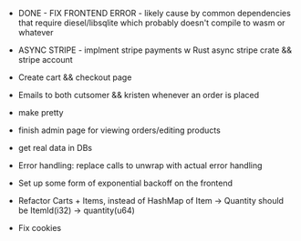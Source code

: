 - DONE - FIX FRONTEND ERROR - likely cause by common dependencies that require 
    diesel/libsqlite which probably doesn't compile to wasm or whatever
- ASYNC STRIPE - implment stripe payments w Rust async stripe crate && stripe account
- Create cart && checkout page
- Emails to both cutsomer && kristen whenever an order is placed
- make pretty
- finish admin page for viewing orders/editing products
- get real data in DBs
- Error handling: replace calls to unwrap with actual error handling 
- Set up some form of exponential backoff on the frontend

- Refactor Carts + Items, instead of HashMap of Item -> Quantity should be ItemId(i32)  -> quantity(u64)
- Fix cookies